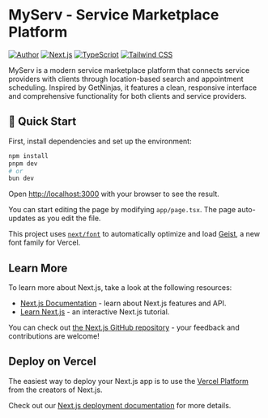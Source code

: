 # MyServ - Service Marketplace Platform

[![Author](https://img.shields.io/badge/Author-Romário%20Rodrigues-blue?style=flat-square)](mailto:romariorodrigues.dev@gmail.com)
[![Next.js](https://img.shields.io/badge/Next.js-14+-black?style=flat-square&logo=next.js)](https://nextjs.org)
[![TypeScript](https://img.shields.io/badge/TypeScript-5+-blue?style=flat-square&logo=typescript)](https://typescriptlang.org)
[![Tailwind CSS](https://img.shields.io/badge/Tailwind%20CSS-3+-blue?style=flat-square&logo=tailwindcss)](https://tailwindcss.com)

MyServ is a modern service marketplace platform that connects service providers with clients through location-based search and appointment scheduling. Inspired by GetNinjas, it features a clean, responsive interface and comprehensive functionality for both clients and service providers.

## 🚀 Quick Start

First, install dependencies and set up the environment:

```bash
npm install
pnpm dev
# or
bun dev
```

Open [http://localhost:3000](http://localhost:3000) with your browser to see the result.

You can start editing the page by modifying `app/page.tsx`. The page auto-updates as you edit the file.

This project uses [`next/font`](https://nextjs.org/docs/app/building-your-application/optimizing/fonts) to automatically optimize and load [Geist](https://vercel.com/font), a new font family for Vercel.

## Learn More

To learn more about Next.js, take a look at the following resources:

- [Next.js Documentation](https://nextjs.org/docs) - learn about Next.js features and API.
- [Learn Next.js](https://nextjs.org/learn) - an interactive Next.js tutorial.

You can check out [the Next.js GitHub repository](https://github.com/vercel/next.js) - your feedback and contributions are welcome!

## Deploy on Vercel

The easiest way to deploy your Next.js app is to use the [Vercel Platform](https://vercel.com/new?utm_medium=default-template&filter=next.js&utm_source=create-next-app&utm_campaign=create-next-app-readme) from the creators of Next.js.

Check out our [Next.js deployment documentation](https://nextjs.org/docs/app/building-your-application/deploying) for more details.

